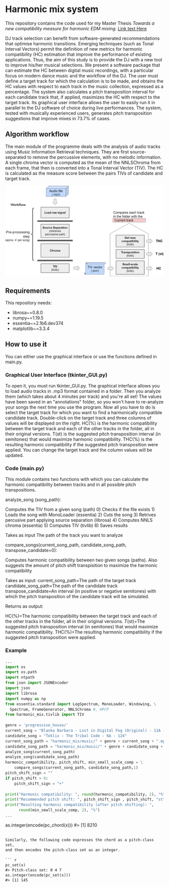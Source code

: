
<!-- README.md is generated from README.Rmd. Please edit that file -->

# Harmonic mix system

This repository contains the code used for my Master Thesis _Towards a new compatibility measure for harmonic EDM mixing_. [Link text Here](https://zenodo.org/record/5554688#.YiaRT4MzZNh)

DJ track selection can benefit from software-generated recommendations that optimise harmonic transitions. Emerging techniques (such as Tonal Interval Vectors) permit the definition of new metrics for harmonic compatibility (HC) estimation that improve the performance of existing applications. Thus, the aim of this study is to provide the DJ with a new tool to improve his/her musical selections. We present a software package that can estimate the HC between digital music recordings, with a particular focus on modern dance music and the workflow of the DJ. The user must define a target track for which the calculation is to be made, and obtains the HC values with respect to each track in the music collection, expressed as a percentage. The system also calculates a pitch transposition interval for each candidate track that, if applied, maximizes the HC with respect to the target track. Its graphical user interface allows the user to easily run it in parallel to the DJ software of choice during live performances. The system, tested with musically experienced users, generates pitch transposition suggestions that improve mixes in 73.7% of cases.

## Algorithm workflow

The main module of the programme deals with the analysis of audio tracks using Music Information Retrieval techniques. They are first source-separated to remove the percussive elements, with no melodic information. A single chroma vector is computed as the mean of the NNLSChroma from each frame, that then is converted into a Tonal Interval Vector (TIV). The HC is calculated as the measure score between the pairs TIVs of candidate and target track. 

![Image with the algorithm tree](media/workflow.png)

## Requirements
This repository needs:

* librosa~=0.8.0
* numpy~=1.19.5
* essentia~=2.1b6.dev374
* matplotlib~=3.3.4

## How to use it

You can either use the graphical interface or use the functions defined in main.py.

### Graphical User Interface (tkinter_GUI.py)

To open it, you must run tkinter_GUI.py. The graphical interface allows you to load audio tracks in .mp3 format contained in a folder. Then you analyze them (which takes about 4 minutes per track) and you're all set! The values have been saved in an "annotations" folder, so you won't have to re-analyze your songs the next time you use the program. Now all you have to do is select the target track for which you want to find a harmonically compatible candidate track. Double-click on the target track and three columns of values will be displayed on the right. HC(%) is the harmonic compatibility between the target track and each of the other tracks in the folder, all in their original versions. T(st) is the suggested pitch transposition interval (in semitones) that would maximize harmonic compatibility. THC(%) is the resulting harmonic compatibility if the suggested pitch transposition were applied. You can change the target track and the column values will be updated.

### Code (main.py)

This module contains two functions with which you can calculate the harmonic compatibility between tracks and in all possible pitch transpositions.


analyze_song (song_path):

Computes the TIV from a given song (path)
    0) Checks if the file exists
    1) Loads the song with MonoLoader (essentia)
    2) Cuts the song
    3) Retrives percusive part applying source separation (librosa)
    4) Computes NNLS chroma (essentia)
    5) Computes TIV (tivlib)
    6) Saves results

Takes as input
The path of the track you want to analyze

compare_songs(current_song_path, candidate_song_path, transpose_candidate=0):

Computes harmonic compatibility between two given songs (paths). Also suggests the amount of pitch shift transpisition to maximize the harmonic compatibility

Takes as input:
current_song_path=The path of the target track
candidate_song_path=The path of the candidate track
transpose_candidate=An interval (in positive or negative semitones) with which the pitch transposition of the candidate track will be simulated.

Returns as output:

HC(%)=The harmonic compatibility between the target track and each of the other tracks in the folder, all in their original versions. 
T(st)=The suggested pitch transposition interval (in semitones) that would maximize harmonic compatibility. 
THC(%)=The resulting harmonic compatibility if the suggested pitch transposition were applied.


### Example
```python
...
import os
import os.path
import ntpath
from json import JSONEncoder
import json
import librosa
import numpy as np
from essentia.standard import LogSpectrum, MonoLoader, Windowing, \
  Spectrum, FrameGenerator, NNLSChroma #, HPCP
from harmonic_mix.tivlib import TIV

genre = 'progressive_house/'
current_song = "Blanka Barbara - Lost in Digital Fog (Original) - 11A - 124"
candidate_song = "Teklix - The Tribal Code - 6A - 124"
current_song_path = "harmonic_mix/music/" + genre + current_song + ".mp3"
candidate_song_path = "harmonic_mix/music/" + genre + candidate_song + ".mp3"
analyze_song(current_song_path)
analyze_song(candidate_song_path)
harmonic_compatibility, pitch_shift, min_small_scale_comp = \
    compare_songs(current_song_path, candidate_song_path,1)
pitch_shift_sign = ""
if pitch_shift > 0:
    pitch_shift_sign = "+"

print("Harmonic compatibility: ", round(harmonic_compatibility, 2), "%")
print("Recommended pitch shift: ", pitch_shift_sign , pitch_shift, "st")
print("Resulting harmonic compatibility (after pitch shifting): ",
      round(min_small_scale_comp, 2), "%")
...
```
as.integer(encode(pc_chord(x)))
#> [1] 8210
```

Similarly, the following code expresses the chord as a pitch-class set,
and then encodes the pitch-class set as an integer.

``` r
pc_set(x)
#> Pitch-class set: 0 4 7
as.integer(encode(pc_set(x)))
#> [1] 145
```
